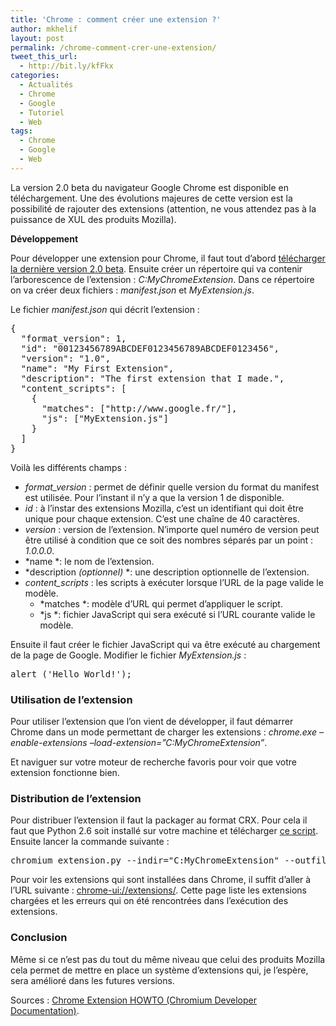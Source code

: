 ```yaml
---
title: 'Chrome : comment créer une extension ?'
author: mkhelif
layout: post
permalink: /chrome-comment-crer-une-extension/
tweet_this_url:
  - http://bit.ly/kfFkx
categories:
  - Actualités
  - Chrome
  - Google
  - Tutoriel
  - Web
tags:
  - Chrome
  - Google
  - Web
---
```

La version 2.0 beta du navigateur Google Chrome est disponible en téléchargement. Une des évolutions majeures de cette version est la possibilité de rajouter des extensions (attention, ne vous attendez pas à la puissance de XUL des produits Mozilla).<!--more-->

**Développement**

Pour développer une extension pour Chrome, il faut tout d&#8217;abord <a href="http://www.google.com/intl/en/landing/chrome/beta/index.html" target="_blank">télécharger la dernière version 2.0 beta</a>. Ensuite créer un répertoire qui va contenir l&#8217;arborescence de l&#8217;extension : *C:MyChromeExtension*. Dans ce répertoire on va créer deux fichiers : *manifest.json* et *MyExtension.js*.

Le fichier *manifest.json* qui décrit l&#8217;extension :

<pre lang="javascript">{
  "format_version": 1,
  "id": "00123456789ABCDEF0123456789ABCDEF0123456",
  "version": "1.0",
  "name": "My First Extension",
  "description": "The first extension that I made.",
  "content_scripts": [
    {
      "matches": ["http://www.google.fr/"],
      "js": ["MyExtension.js"]
    }
  ]
}</pre>

Voilà les différents champs :

  * *format_version* : permet de définir quelle version du format du manifest est utilisée. Pour l&#8217;instant il n&#8217;y a que la version 1 de disponible.
  * *id* : à l&#8217;instar des extensions Mozilla, c&#8217;est un identifiant qui doit être unique pour chaque extension. C&#8217;est une chaîne de 40 caractères.
  * *version* : version de l&#8217;extension. N&#8217;importe quel numéro de version peut être utilisé à condition que ce soit des nombres séparés par un point : *1.0.0.0*.
  * *name *: le nom de l&#8217;extension.
  * *description *(optionnel)* *: une description optionnelle de l&#8217;extension.
  * *content_scripts* : les scripts à exécuter lorsque l&#8217;URL de la page valide le modèle. 
      * *matches *: modèle d&#8217;URL qui permet d&#8217;appliquer le script.
      * *js *: fichier JavaScript qui sera exécuté si l&#8217;URL courante valide le modèle.

Ensuite il faut créer le fichier JavaScript qui va être exécuté au chargement de la page de Google. Modifier le fichier *MyExtension.js* :

<pre lang="javascript">alert ('Hello World!');</pre>

### Utilisation de l&#8217;extension

Pour utiliser l&#8217;extension que l&#8217;on vient de développer, il faut démarrer Chrome dans un mode permettant de charger les extensions : *chrome.exe &#8211;enable-extensions &#8211;load-extension=&#8221;C:MyChromeExtension&#8221;*.

Et naviguer sur votre moteur de recherche favoris pour voir que votre extension fonctionne bien.

### Distribution de l&#8217;extension

Pour distribuer l&#8217;extension il faut la packager au format CRX. Pour cela il faut que Python 2.6 soit installé sur votre machine et télécharger <a href="http://src.chromium.org/viewvc/chrome/trunk/src/chrome/tools/extensions/chromium_extension.py?content-type=text/plain" target="_blank">ce script</a>. Ensuite lancer la commande suivante :

<pre lang="sh">chromium_extension.py --indir="C:MyChromeExtension" --outfile="MyExtension.crx"</pre>

Pour voir les extensions qui sont installées dans Chrome, il suffit d&#8217;aller à l&#8217;URL suivante : <a href="chrome-ui://extensions/" target="_blank">chrome-ui://extensions/</a>. Cette page liste les extensions chargées et les erreurs qui on été rencontrées dans l&#8217;exécution des extensions.

### Conclusion

Même si ce n&#8217;est pas du tout du même niveau que celui des produits Mozilla cela permet de mettre en place un système d&#8217;extensions qui, je l&#8217;espère, sera amélioré dans les futures versions.

Sources : <a href="http://dev.chromium.org/developers/design-documents/extensions/howto" target="_blank">Chrome Extension HOWTO ‎(Chromium Developer Documentation)</a>.
